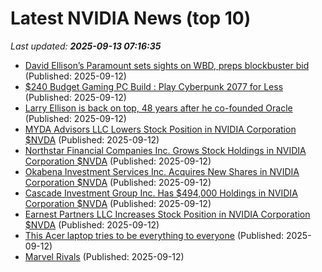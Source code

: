 # Latest NVIDIA News (top 10)
_Last updated: **2025-09-13 07:16:35**_

- [David Ellison’s Paramount sets sights on WBD, preps blockbuster bid](https://www.c21media.net/news/david-ellisons-paramount-sets-sights-on-wbd-preps-blockbuster-bid/) (Published: 2025-09-12)
- [$240 Budget Gaming PC Build : Play Cyberpunk 2077 for Less](https://www.geeky-gadgets.com/budget-gaming-pc-build-240-dollars/) (Published: 2025-09-12)
- [Larry Ellison is back on top, 48 years after he co-founded Oracle](https://www.channelnewsasia.com/business/larry-ellison-back-top-48-years-after-he-co-founded-oracle-5346041) (Published: 2025-09-12)
- [MYDA Advisors LLC Lowers Stock Position in NVIDIA Corporation $NVDA](https://www.etfdailynews.com/2025/09/12/myda-advisors-llc-lowers-stock-position-in-nvidia-corporation-nvda/) (Published: 2025-09-12)
- [Northstar Financial Companies Inc. Grows Stock Holdings in NVIDIA Corporation $NVDA](https://www.etfdailynews.com/2025/09/12/northstar-financial-companies-inc-grows-stock-holdings-in-nvidia-corporation-nvda/) (Published: 2025-09-12)
- [Okabena Investment Services Inc. Acquires New Shares in NVIDIA Corporation $NVDA](https://www.etfdailynews.com/2025/09/12/okabena-investment-services-inc-acquires-new-shares-in-nvidia-corporation-nvda/) (Published: 2025-09-12)
- [Cascade Investment Group Inc. Has $494,000 Holdings in NVIDIA Corporation $NVDA](https://www.etfdailynews.com/2025/09/12/cascade-investment-group-inc-has-494000-holdings-in-nvidia-corporation-nvda/) (Published: 2025-09-12)
- [Earnest Partners LLC Increases Stock Position in NVIDIA Corporation $NVDA](https://www.etfdailynews.com/2025/09/12/earnest-partners-llc-increases-stock-position-in-nvidia-corporation-nvda/) (Published: 2025-09-12)
- [This Acer laptop tries to be everything to everyone](https://www.creativebloq.com/tech/laptops/this-acer-laptop-tries-to-be-everything-to-everyone) (Published: 2025-09-12)
- [Marvel Rivals](https://www.giantbomb.com/marvel-rivals/3030-90718/) (Published: 2025-09-12)
